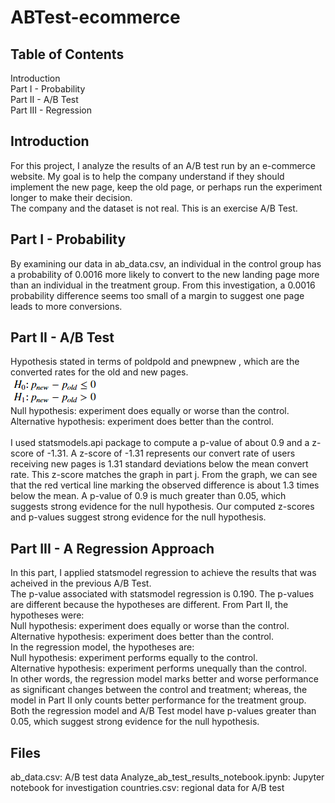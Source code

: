 # ABTest-ecommerce
## Table of Contents
Introduction <br>
Part I - Probability <br>
Part II - A/B Test <br>
Part III - Regression

## Introduction
For this project, I analyze the results of an A/B test run by an e-commerce website. My goal is to help the company understand if they should implement the new page, keep the old page, or perhaps run the experiment longer to make their decision.
<br>
The company and the dataset is not real. This is an exercise A/B Test.

## Part I - Probability
By examining our data in ab_data.csv, an individual in the control group has a probability of 0.0016 more likely to convert to the new landing page more than an individual in the treatment group. From this investigation, a 0.0016 probability difference seems too small of a margin to suggest one page leads to more conversions.

## Part II - A/B Test
Hypothesis stated in terms of  poldpold  and  pnewpnew , which are the converted rates for the old and new pages. <br>
![alt text](https://github.com/jasccyang/ABTest-ecommerce/blob/master/AB_hypothesis.png?raw=true) <br>
Null hypothesis: experiment does equally or worse than the control. <br>
Alternative hypothesis: experiment does better than the control. <br> <br>
I used statsmodels.api package to compute a p-value of about 0.9 and a z-score of -1.31. A z-score of -1.31 represents our convert rate of users receiving new pages is 1.31 standard deviations below the mean convert rate. This z-score matches the graph in part j. From the graph, we can see that the red vertical line marking the observed difference is about 1.3 times below the mean. A p-value of 0.9 is much greater than 0.05, which suggests strong evidence for the null hypothesis. Our computed z-scores and p-values suggest strong evidence for the null hypothesis.

## Part III - A Regression Approach
In this part, I applied statsmodel regression to achieve the results that was acheived in the previous A/B Test. <br>
The p-value associated with statsmodel regression is 0.190. The p-values are different because the hypotheses are different. From Part II, the hypotheses were: <br>
Null hypothesis: experiment does equally or worse than the control. <br>
Alternative hypothesis: experiment does better than the control. <br>
In the regression model, the hypotheses are: <br>
Null hypothesis: experiment performs equally to the control. <br>
Alternative hypothesis: experiment performs unequally than the control. <br>
In other words, the regression model marks better and worse performance as significant changes between the control and treatment; whereas, the model in Part II only counts better performance for the treatment group. <br>
Both the regression model and A/B Test model have p-values greater than 0.05, which suggest strong evidence for the null hypothesis.

## Files
ab_data.csv: A/B test data
Analyze_ab_test_results_notebook.ipynb: Jupyter notebook for investigation
countries.csv: regional data for A/B test
